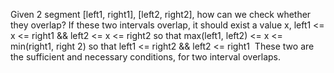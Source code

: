 Given 2 segment [left1, right1], [left2, right2],
how can we check whether they overlap?
If these two intervals overlap, it should exist a value x,
left1 <= x <= right1 && left2 <= x <= right2
so that
max(left1, left2) <= x <= min(right1, right 2)
so that
left1 <= right2 && left2 <= right1
​
These two are the sufficient and necessary conditions,
for two interval overlaps.